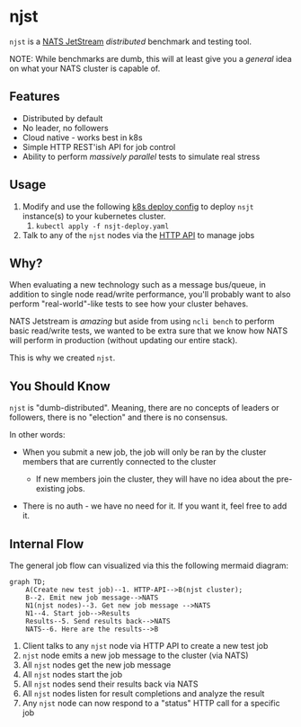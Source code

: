 # njst

`njst` is a [NATS JetStream](https://docs.nats.io/nats-concepts/jetstream) 
_distributed_ benchmark and testing tool.

NOTE: While benchmarks are dumb, this will at least give you a _general_ idea on
what your NATS cluster is capable of.

## Features

* Distributed by default
* No leader, no followers
* Cloud native - works best in k8s
* Simple HTTP REST'ish API for job control
* Ability to perform *massively parallel* tests to simulate real stress

## Usage

1. Modify and use the following [k8s deploy config]() to deploy `nsjt` instance(s)
   to your kubernetes cluster.
    1. `kubectl apply -f nsjt-deploy.yaml`
2. Talk to any of the `njst` nodes via the [HTTP API](docs/api.md) to manage jobs


## Why?

When evaluating a new technology such as a message bus/queue, in addition to
single node read/write performance, you'll probably want to also perform 
"real-world"-like tests to see how your cluster behaves.

NATS Jetstream is _amazing_ but aside from using `ncli bench` to perform basic
read/write tests, we wanted to be extra sure that we know how NATS will perform
in production (without updating our entire stack). 

This is why we created `njst`.

## You Should Know

`njst` is "dumb-distributed". Meaning, there are no concepts of leaders or
followers, there is no "election" and there is no consensus. 

In other words:

* When you submit a new job, the job will only be ran by the cluster members
that are currently connected to the cluster 
  * If new members join the cluster, they will have no idea about the pre-existing
  jobs.

* There is no auth - we have no need for it. If you want it, feel free to add it.

## Internal Flow

The general job flow can visualized via this the following mermaid diagram:

```mermaid
graph TD;
    A(Create new test job)--1. HTTP-API-->B(njst cluster);
    B--2. Emit new job message-->NATS
    N1(njst nodes)--3. Get new job message -->NATS
    N1--4. Start job-->Results
    Results--5. Send results back-->NATS   
    NATS--6. Here are the results-->B
```
 
1. Client talks to any `njst` node via HTTP API to create a new test job
2. `njst` node emits a new job message to the cluster (via NATS)
3. All `njst` nodes get the new job message
4. All `njst` nodes start the job
5. All `njst` nodes send their results back via NATS
6. All `njst` nodes listen for result completions and analyze the result
7. Any `njst` node can now respond to a "status" HTTP call for a specific job
